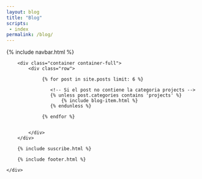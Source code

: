 ```yaml
---
layout: blog
title: "Blog"
scripts:
 - index
permalink: /blog/
---
```


<body itemscope="" itemtype="http://schema.org/Blog">
	<div class="container-background">
	    {% include navbar.html %}

		<div class="container container-full">
			<div class="row">				

			     {% for post in site.posts limit: 6 %}		     

			     	<!-- Si el post no contiene la categoria projects -->
			     	{% unless post.categories contains 'projects' %}
						{% include blog-item.html %}
			     	{% endunless %}		     	

				 {% endfor %}


			</div>				
		</div>
		
		{% include suscribe.html %}
		
	  	{% include footer.html %}         
		
	</div>
</body>
